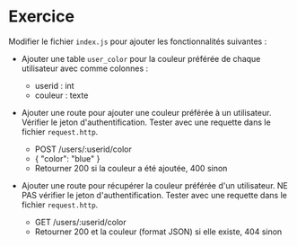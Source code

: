 # Exercice

Modifier le fichier `index.js` pour ajouter les fonctionnalités suivantes :

- Ajouter une table `user_color` pour la couleur préférée de chaque utilisateur avec comme colonnes :
    - userid : int
    - couleur : texte

- Ajouter une route pour ajouter une couleur préférée à un utilisateur. Vérifier le jeton d'authentification. Tester avec une requette dans le fichier `request.http`.
    - POST /users/:userid/color
    - { "color": "blue" }
    - Retourner 200 si la couleur a été ajoutée, 400 sinon

- Ajouter une route pour récupérer la couleur préférée d'un utilisateur. NE PAS vérifier le jeton d'authentification. Tester avec une requette dans le fichier `request.http`.
    - GET /users/:userid/color
    - Retourner 200 et la couleur (format JSON) si elle existe, 404 sinon
